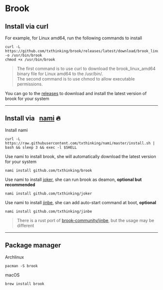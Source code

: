 # Brook

## Install via curl

For example, for Linux amd64, run the following commands to install

```
curl -L https://github.com/txthinking/brook/releases/latest/download/brook_linux_amd64 -o /usr/bin/brook
chmod +x /usr/bin/brook
```

> The first command is to use curl to download the brook_linux_amd64 binary file for Linux amd64 to the /usr/bin/.<br/>
> The second command is to use chmod to allow executable permissions.

You can go to the [releases](https://github.com/txthinking/brook/releases) to download and install the latest version of brook for your system

---

## Install via &nbsp; [nami](https://github.com/txthinking/nami) 🔥

Install nami

```
curl -L https://raw.githubusercontent.com/txthinking/nami/master/install.sh | bash && sleep 3 && exec -l $SHELL
```

Use nami to install brook, she will automatically download the latest version for your system

```
nami install github.com/txthinking/brook
```

Use nami to install [joker](https://github.com/txthinking/joker), she can run brook as deamon, **optional but recommended**

```
nami install github.com/txthinking/joker
```

Use nami to install [jinbe](https://github.com/txthinking/jinbe), she can add auto-start command at boot, **optional**

```
nami install github.com/txthinking/jinbe
```

> There is a rust port of [brook-community/jinbe](https://github.com/brook-community/jinbe), but the usage may be different

---

## Package manager

Archlinux

```
pacman -S brook
```

macOS

```
brew install brook
```
